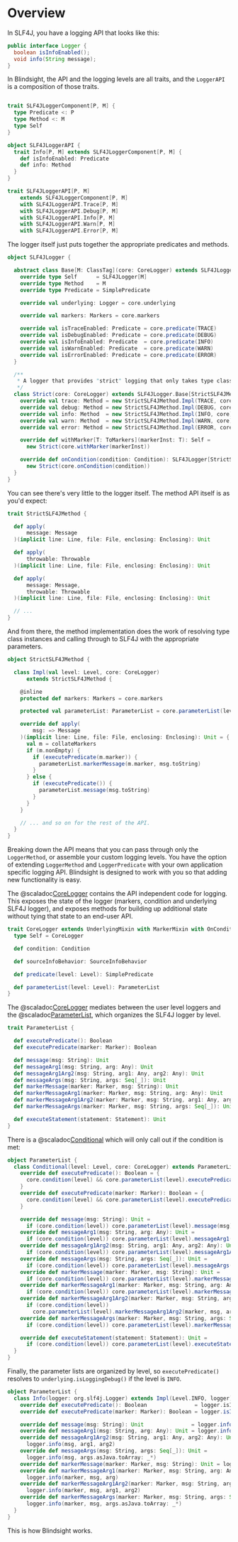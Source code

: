 # Overview

In SLF4J, you have a logging API that looks like this: 

```java
public interface Logger {
  boolean isInfoEnabled();
  void info(String message);
}
```

In Blindsight, the API and the logging levels are all traits, and the `LoggerAPI` is a composition of those traits. 

```scala

trait SLF4JLoggerComponent[P, M] {
  type Predicate <: P
  type Method <: M
  type Self
}

object SLF4JLoggerAPI {
  trait Info[P, M] extends SLF4JLoggerComponent[P, M] {
    def isInfoEnabled: Predicate
    def info: Method
  }
}

trait SLF4JLoggerAPI[P, M]
    extends SLF4JLoggerComponent[P, M]
    with SLF4JLoggerAPI.Trace[P, M]
    with SLF4JLoggerAPI.Debug[P, M]
    with SLF4JLoggerAPI.Info[P, M]
    with SLF4JLoggerAPI.Warn[P, M]
    with SLF4JLoggerAPI.Error[P, M]
```

The logger itself just puts together the appropriate predicates and methods.

```scala
object SLF4JLogger {

  abstract class Base[M: ClassTag](core: CoreLogger) extends SLF4JLogger[M] {
    override type Self      = SLF4JLogger[M]
    override type Method    = M
    override type Predicate = SimplePredicate

    override val underlying: Logger = core.underlying

    override val markers: Markers = core.markers

    override val isTraceEnabled: Predicate = core.predicate(TRACE)
    override val isDebugEnabled: Predicate = core.predicate(DEBUG)
    override val isInfoEnabled: Predicate  = core.predicate(INFO)
    override val isWarnEnabled: Predicate  = core.predicate(WARN)
    override val isErrorEnabled: Predicate = core.predicate(ERROR)
  }

  /**
   * A logger that provides "strict" logging that only takes type class aware arguments.
   */
  class Strict(core: CoreLogger) extends SLF4JLogger.Base[StrictSLF4JMethod](core) {
    override val trace: Method = new StrictSLF4JMethod.Impl(TRACE, core)
    override val debug: Method = new StrictSLF4JMethod.Impl(DEBUG, core)
    override val info: Method  = new StrictSLF4JMethod.Impl(INFO, core)
    override val warn: Method  = new StrictSLF4JMethod.Impl(WARN, core)
    override val error: Method = new StrictSLF4JMethod.Impl(ERROR, core)

    override def withMarker[T: ToMarkers](markerInst: T): Self =
      new Strict(core.withMarker(markerInst))

    override def onCondition(condition: Condition): SLF4JLogger[StrictSLF4JMethod] =
      new Strict(core.onCondition(condition))
  }
}
```

You can see there's very little to the logger itself.  The method API itself is as you'd expect:

```scala
trait StrictSLF4JMethod {

  def apply(
      message: Message
  )(implicit line: Line, file: File, enclosing: Enclosing): Unit

  def apply(
      throwable: Throwable
  )(implicit line: Line, file: File, enclosing: Enclosing): Unit

  def apply(
      message: Message,
      throwable: Throwable
  )(implicit line: Line, file: File, enclosing: Enclosing): Unit

  // ...
}
```

And from there, the method implementation does the work of resolving type class instances and calling through to SLF4J with the appropriate parameters.

```scala
object StrictSLF4JMethod {

  class Impl(val level: Level, core: CoreLogger)
      extends StrictSLF4JMethod {

    @inline
    protected def markers: Markers = core.markers

    protected val parameterList: ParameterList = core.parameterList(level)

    override def apply(
        msg: => Message
    )(implicit line: Line, file: File, enclosing: Enclosing): Unit = {
      val m = collateMarkers
      if (m.nonEmpty) {
        if (executePredicate(m.marker)) {
          parameterList.markerMessage(m.marker, msg.toString)
        }
      } else {
        if (executePredicate()) {
          parameterList.message(msg.toString)
        }
      }
    }

    // ... and so on for the rest of the API.
  }
}
```

Breaking down the API means that you can pass through only the `LoggerMethod`, or assemble your custom logging levels.  You have the option of extending `LoggerMethod` and `LoggerPredicate` with your own application specific logging API.   Blindsight is designed to work with you so that adding new functionality is easy.

The @scaladoc[CoreLogger](com.tersesystems.blindsight.CoreLogger) contains the API independent code for logging.  This exposes the state of the logger (markers, condition and underlying SLF4J logger), and exposes methods for building up additional state without tying that state to an end-user API.

```scala
trait CoreLogger extends UnderlyingMixin with MarkerMixin with OnConditionMixin {
  type Self = CoreLogger

  def condition: Condition

  def sourceInfoBehavior: SourceInfoBehavior

  def predicate(level: Level): SimplePredicate

  def parameterList(level: Level): ParameterList
}
```

The @scaladoc[CoreLogger](com.tersesystems.blindsight.CoreLogger) mediates between the user level loggers and the @scaladoc[ParameterList](com.tersesystems.blindsight.ParameterList), which organizes the SLF4J logger by level.  

```scala
trait ParameterList {

  def executePredicate(): Boolean
  def executePredicate(marker: Marker): Boolean

  def message(msg: String): Unit
  def messageArg1(msg: String, arg: Any): Unit
  def messageArg1Arg2(msg: String, arg1: Any, arg2: Any): Unit
  def messageArgs(msg: String, args: Seq[_]): Unit
  def markerMessage(marker: Marker, msg: String): Unit
  def markerMessageArg1(marker: Marker, msg: String, arg: Any): Unit
  def markerMessageArg1Arg2(marker: Marker, msg: String, arg1: Any, arg2: Any): Unit
  def markerMessageArgs(marker: Marker, msg: String, args: Seq[_]): Unit

  def executeStatement(statement: Statement): Unit
}
```

There is a @scaladoc[Conditional](com.tersesystems.blindsight.ParameterList.Conditional) which will only call out if the condition is met:

```scala
object ParameterList {
  class Conditional(level: Level, core: CoreLogger) extends ParameterList {
    override def executePredicate(): Boolean = {
      core.condition(level) && core.parameterList(level).executePredicate()
    }
    override def executePredicate(marker: Marker): Boolean = {
      core.condition(level) && core.parameterList(level).executePredicate(marker)
    }

    override def message(msg: String): Unit =
      if (core.condition(level)) core.parameterList(level).message(msg)
    override def messageArg1(msg: String, arg: Any): Unit =
      if (core.condition(level)) core.parameterList(level).messageArg1(msg, arg)
    override def messageArg1Arg2(msg: String, arg1: Any, arg2: Any): Unit =
      if (core.condition(level)) core.parameterList(level).messageArg1Arg2(msg, arg1, arg2)
    override def messageArgs(msg: String, args: Seq[_]): Unit =
      if (core.condition(level)) core.parameterList(level).messageArgs(msg, args)
    override def markerMessage(marker: Marker, msg: String): Unit =
      if (core.condition(level)) core.parameterList(level).markerMessage(marker, msg)
    override def markerMessageArg1(marker: Marker, msg: String, arg: Any): Unit =
      if (core.condition(level)) core.parameterList(level).markerMessageArg1(marker, msg, arg)
    override def markerMessageArg1Arg2(marker: Marker, msg: String, arg1: Any, arg2: Any): Unit =
      if (core.condition(level))
        core.parameterList(level).markerMessageArg1Arg2(marker, msg, arg1, arg2)
    override def markerMessageArgs(marker: Marker, msg: String, args: Seq[_]): Unit =
      if (core.condition(level)) core.parameterList(level).markerMessageArgs(marker, msg, args)

    override def executeStatement(statement: Statement): Unit =
      if (core.condition(level)) core.parameterList(level).executeStatement(statement)
  }
}
```

Finally, the parameter lists are organized by level, so `executePredicate()` resolves to `underlying.isLoggingDebug()` if the level is `INFO`.

```scala
object ParameterList {
  class Info(logger: org.slf4j.Logger) extends Impl(Level.INFO, logger) {
    override def executePredicate(): Boolean               = logger.isInfoEnabled
    override def executePredicate(marker: Marker): Boolean = logger.isInfoEnabled(marker)

    override def message(msg: String): Unit               = logger.info(msg)
    override def messageArg1(msg: String, arg: Any): Unit = logger.info(msg, arg)
    override def messageArg1Arg2(msg: String, arg1: Any, arg2: Any): Unit =
      logger.info(msg, arg1, arg2)
    override def messageArgs(msg: String, args: Seq[_]): Unit =
      logger.info(msg, args.asJava.toArray: _*)
    override def markerMessage(marker: Marker, msg: String): Unit = logger.info(marker, msg)
    override def markerMessageArg1(marker: Marker, msg: String, arg: Any): Unit =
      logger.info(marker, msg, arg)
    override def markerMessageArg1Arg2(marker: Marker, msg: String, arg1: Any, arg2: Any): Unit =
      logger.info(marker, msg, arg1, arg2)
    override def markerMessageArgs(marker: Marker, msg: String, args: Seq[_]): Unit =
      logger.info(marker, msg, args.asJava.toArray: _*)
  }
}
```

This is how Blindsight works.